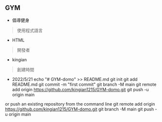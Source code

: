 ## GYM
- 倡導健身

> 使用程式語言
- HTML

> 開發者
- kingian

> 創建時間
- 2022/5/21
echo "# GYM-domo" >> README.md
git init
git add README.md
git commit -m "first commit"
git branch -M main
git remote add origin https://github.com/kingian1215/GYM-domo.git
git push -u origin main

or push an existing repository from the command line
git remote add origin https://github.com/kingian1215/GYM-domo.git
git branch -M main
git push -u origin main